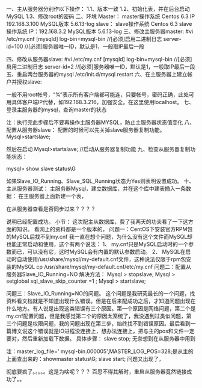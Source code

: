 一、主从服务器分别作以下操作：
1.1、版本一致
1.2、初始化表，并在后台启动MySQL
1.3、修改root的密码
二、环境
Master：
master操作系统
Centos 6.3
IP
192.168.3.100
MySQL版本
5.6.13-log
slave：
slave操作系统
Centos 6.3
slave操作系统
IP：192.168.3.2
MySQL版本
5.6.13-log
三、修改主服务器master:
#vi /etc/my.cnf
[mysqld]
log-bin=mysql-bin //[必须]启用二进制日志
server-id=100 //[必须]服务器唯一ID，默认是1，一般取IP最后一段

四、修改从服务器slave:
#vi /etc/my.cnf
[mysqld]
log-bin=mysql-bin //[必须]启用二进制日志
server-id=2 //[必须]服务器唯一ID，默认是1，一般取IP最后一段
五、重启两台服务器的mysql
/etc/init.d/mysql restart
六、在主服务器上建立帐户并授权slave:

一般不用root帐号，“%”表示所有客户端都可能连，只要帐号，密码正确，此处可用具体客户端IP代替，如192.168.3.216，加强安全。在这里使用localhost。
七、登录主服务器的mysql，查询master的状态

注：执行完此步骤后不要再操作主服务器MYSQL，防止主服务器状态值变化
八、配置从服务器slave：
配置的时候可以先关掉slave服务器复制功能。
Mysql>startslave;

然后在启动
Mysql>startslave; //启动从服务器复制功能
九、检查从服务器复制功能状态：

mysql> show slave status\G

如果Slave_IO_Running、Slave_SQL_Running状态为Yes则表明设置成功。
十、主从服务器测试：
主服务器Mysql，建立数据库，并在这个库中建表插入一条数据：
在主服务器上面新建一个表，


在从服务器查看是否同步过来？？？？

说明已经配置成功。
小节：
       这次配主从数据库，费了我两天的功夫看了一下这方面的知识。
       看网上的资料都是一个版本的，
       问题一：CentOS下安装官方RPM包的MySQL后找不到my.cnf
       我一直在想个问题，为什么没有这个文件而MySQL却也能正常启动和使用，这个有两个说法：
1、  my.cnf只是MySQL启动时的一个参数而已，可以没有它，这时MySQL会有内置的默认参数启动。
2、  MySQL在启动时自动使用/usr/share/mysql/my-default.cnf文件，这种说法仅限于rpm包安装的MySQL
cp /usr/share/mysql/my-default.cnf/etc/my.cnf
问题二：配置从服务器Slave_IO_Running=NO
解决方法：
Mysql > stopslave;
Mysql > setglobal sql_slave_skip_counter =1 ;
Mysql > startslave;
 
问题三：Slave_IO_Running=NO的问题。
       这个问题是我研究最长的一个问题，找资料看文档就是不知道出现什么错误。但是在后来配成功之后，才知道问题出现在什么地方。有人说是出现这类错误有三个原因。第一个原因是网络问题，第二个是my.cnf配置问题，但是我感觉第二个的原因太笼统了，我没遇到过类似问题，第三个问题是权限问题，我的问题出现在第三步，始终找不到错误原因。最后看到一篇博文说这个错误就是IO进程没连接上，想办法连接上，把与主的pos和文件一定要对，然后重新加载下数据。
具体步骤：
slave stop;
无奈想到在从服务器中用到

注：master_log_file=' mysql-bin.000005',MASTER_LOG_POS=328;是从主的上面查出来的：showmaster status\G;
slave start;
问题又出现了，


彻底要疯了。。。。。这是为啥呢？？？
百思不得其解时，重启从服务器竟然链接成功了。。
